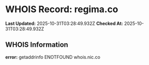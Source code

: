 # WHOIS Record: regima.co

**Last Updated:** 2025-10-31T03:28:49.932Z
**Checked At:** 2025-10-31T03:28:49.932Z

## WHOIS Information

**error:** getaddrinfo ENOTFOUND whois.nic.co

